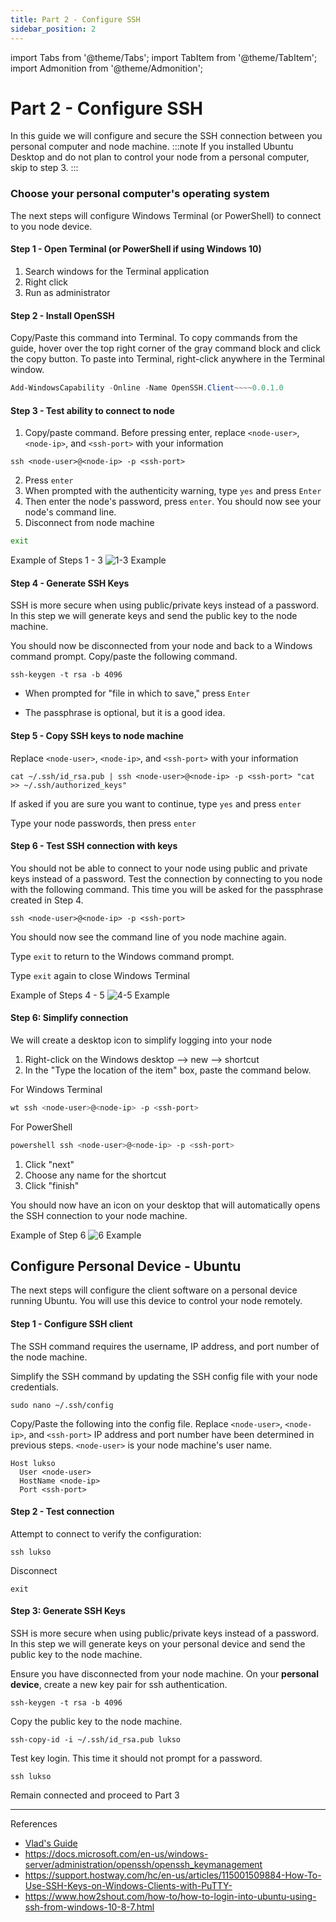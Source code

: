 ```yaml
---
title: Part 2 - Configure SSH
sidebar_position: 2
---
```


import Tabs from '@theme/Tabs';
import TabItem from '@theme/TabItem';
import Admonition from '@theme/Admonition';

# Part 2 - Configure SSH

In this guide we will configure and secure the SSH connection between you personal computer and node machine.
:::note
If you installed Ubuntu Desktop and do not plan to control your node from a personal computer, skip to step 3.
:::

### Choose your personal computer's operating system

<Tabs>
<TabItem value="windows-terminal" label="Windows Terminal">

The next steps will configure Windows Terminal (or PowerShell) to connect to you node device.

#### Step 1 - Open Terminal (or PowerShell if using Windows 10)

1. Search windows for the Terminal application
2. Right click
3. Run as administrator

#### Step 2 - Install OpenSSH

Copy/Paste this command into Terminal. To copy commands from the guide, hover over the top right corner of the gray command block and click the copy button. To paste into Terminal, right-click anywhere in the Terminal window.

```powershell
Add-WindowsCapability -Online -Name OpenSSH.Client~~~~0.0.1.0
```

#### Step 3 - Test ability to connect to node

1. Copy/paste command. Before pressing enter, replace `<node-user>`, `<node-ip>`, and `<ssh-port>` with your information

```
ssh <node-user>@<node-ip> -p <ssh-port>
```

2. Press `enter`
3. When prompted with the authenticity warning, type `yes` and press `Enter`
4. Then enter the node's password, press `enter`. You should now see your node's command line.
5. Disconnect from node machine

```sh
exit
```

Example of Steps 1 - 3
![1-3 Example](./img-p2/win01-03.gif)

#### Step 4 - Generate SSH Keys

SSH is more secure when using public/private keys instead of a password. In this step we will generate keys and send the public key to the node machine.

You should now be disconnected from your node and back to a Windows command prompt. Copy/paste the following command.

```
ssh-keygen -t rsa -b 4096
```

- When prompted for "file in which to save," press `Enter`

- The passphrase is optional, but it is a good idea.

#### Step 5 - Copy SSH keys to node machine

Replace `<node-user>`, `<node-ip>`, and `<ssh-port>` with your information

```
cat ~/.ssh/id_rsa.pub | ssh <node-user>@<node-ip> -p <ssh-port> "cat >> ~/.ssh/authorized_keys"
```

If asked if you are sure you want to continue, type `yes` and press `enter`

Type your node passwords, then press `enter`

#### Step 6 - Test SSH connection with keys

You should not be able to connect to your node using public and private keys instead of a password. Test the connection by connecting to you node with the following command. This time you will be asked for the passphrase created in Step 4.

```
ssh <node-user>@<node-ip> -p <ssh-port>
```

You should now see the command line of you node machine again.

Type `exit` to return to the Windows command prompt.

Type `exit` again to close Windows Terminal

Example of Steps 4 - 5
![4-5 Example](./img-p2/win04-05.gif)

#### Step 6: Simplify connection

We will create a desktop icon to simplify logging into your node

1. Right-click on the Windows desktop --> new --> shortcut
2. In the "Type the location of the item" box, paste the command below.

For Windows Terminal

```sh title="replace <node-user> <node-ip> <ssh-port> with your information"
wt ssh <node-user>@<node-ip> -p <ssh-port>
```

For PowerShell

```sh title="replace <node-user> <node-ip> <ssh-port> with your information"
powershell ssh <node-user>@<node-ip> -p <ssh-port>
```

1. Click "next"
1. Choose any name for the shortcut
1. Click "finish"

You should now have an icon on your desktop that will automatically opens the SSH connection to your node machine.

Example of Step 6
![6 Example](./img-p2/win06.gif)

  </TabItem>
  <TabItem value="ubuntu/MacOS" label="Ubuntu/MacOS">

## Configure Personal Device - Ubuntu

The next steps will configure the client software on a personal device running Ubuntu. You will use this device to control your node remotely.

#### Step 1 - Configure SSH client

The SSH command requires the username, IP address, and port number of the node machine.

Simplify the SSH command by updating the SSH config file with your node credentials.

```
sudo nano ~/.ssh/config
```

Copy/Paste the following into the config file.
Replace `<node-user>`, `<node-ip>`, and `<ssh-port>`
IP address and port number have been determined in previous steps.
`<node-user>` is your node machine's user name.

```
Host lukso
  User <node-user>
  HostName <node-ip>
  Port <ssh-port>
```

#### Step 2 - Test connection

Attempt to connect to verify the configuration:

```
ssh lukso
```

Disconnect

```
exit
```

#### Step 3: Generate SSH Keys

SSH is more secure when using public/private keys instead of a password. In this step we will generate keys on your personal device and send the public key to the node machine.

Ensure you have disconnected from your node machine. On your **personal device**, create a new key pair for ssh authentication.

```
ssh-keygen -t rsa -b 4096
```

Copy the public key to the node machine.

```
ssh-copy-id -i ~/.ssh/id_rsa.pub lukso
```

Test key login. This time it should not prompt for a password.

```
ssh lukso
```


Remain connected and proceed to Part 3

---

References

- [Vlad's Guide](https://github.com/lykhonis/lukso-node-guide#auto-start)
- https://docs.microsoft.com/en-us/windows-server/administration/openssh/openssh_keymanagement
- https://support.hostway.com/hc/en-us/articles/115001509884-How-To-Use-SSH-Keys-on-Windows-Clients-with-PuTTY-
- https://www.how2shout.com/how-to/how-to-login-into-ubuntu-using-ssh-from-windows-10-8-7.html
